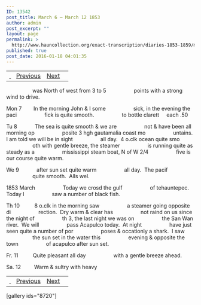 ```yaml
---
ID: 13542
post_title: March 6 – March 12 1853
author: admin
post_excerpt: ""
layout: page
permalink: >
  http://www.hauncollection.org/exact-transcription/diaries-1853-1859/march-6-march-12-1853/
published: true
post_date: 2016-01-18 04:01:35
---
```

<table style="width: 100%;" align="center">
<tbody>
<tr>
<td><a href="http://www.hauncollection.org/version-2/diaries-1853-1859/march-5-march-6-1853/"> </a><a href="http://www.hauncollection.org/version-2/diaries-1853-1859/october-22-october-29-1857/"><img src="https://lh3.googleusercontent.com/-EFJpxxNiPNw/VqgtWBCZrMI/AAAAAAAAAFU/WfY4lPFWWkg/s800-Ic42/Soeb-Plain-Arrows-8-10px.png" alt="" width="10" height="10" /></a> <a href="http://www.hauncollection.org/version-2/diaries-1853-1859/march-5-march-6-1853/">Previous</a></td>
<td style="text-align: right;"><a href="http://www.hauncollection.org/diaries-1853-1859/13556-2/">Next</a> <a href="http://www.hauncollection.org/diaries-1853-1859/13556-2/"><img src="https://lh3.googleusercontent.com/-67k0cYlpXHw/VqgtWKz1MXI/AAAAAAAAAFU/k9PW_Piyurk/s800-Ic42/Soeb-Plain-Arrows-5-10px.png" alt="" width="10" height="10" /></a></td>
</tr>
</tbody>
</table>
<span style="margin-left: 70px;">was North of west from 3 to 5
<span style="margin-left: 70px;">points with a strong wind to drive.</span></span>

Mon 7        In the morning John &amp; I some
<span style="margin-left: 70px;">sick, in the evening the paci
<span style="margin-left: 70px;">fick is quite smooth.
<span style="margin-left: 70px;">to bottle clarett     each .50</span></span></span>

Tu 8            The sea is quite smooth &amp; we are
<span style="margin-left: 70px;">not &amp; have been all morning op
<span style="margin-left: 70px;">posite 3 hgh gautamalia coast mo
<span style="margin-left: 70px;">untains.  I am told we will be in sight
<span style="margin-left: 70px;">all day.  4 o.clk ocean quite smo
<span style="margin-left: 70px;">oth with gentle breeze, the steamer
<span style="margin-left: 70px;">is running quite as steady as a
<span style="margin-left: 70px;">mississippi steam boat, N of W 2/4
<span style="margin-left: 70px;">five is our course quite warm.</span></span></span></span></span></span></span></span>

We 9            after sun set quite warm
<span style="margin-left: 70px;">all day.  The pacif
<span style="margin-left: 70px;">quite smooth.  Alls wel.</span></span>

1853 March
<span style="margin-left: 70px;">Today we crosd the gulf
<span style="margin-left: 70px;">of tehauntepec.  Today I
<span style="margin-left: 70px;">saw a number of black fish.</span></span></span>

Th 10          8 o.clk in the morning saw
<span style="margin-left: 70px;">a steamer going opposite di
<span style="margin-left: 70px;">rection.  Dry warm &amp; clear has
<span style="margin-left: 70px;">not raind on us since the night of
<span style="margin-left: 70px;">th 3, the last night we was on
<span style="margin-left: 70px;">the San Wan river.  We will
<span style="margin-left: 70px;">pass Acapulco today.  At night
<span style="margin-left: 70px;">have just seen quite a number of por
<span style="margin-left: 70px;">poses &amp; occationly a shark.  I saw
<span style="margin-left: 70px;">the sun set in the water this
<span style="margin-left: 70px;">evening &amp; opposite the town
<span style="margin-left: 70px;">of acapulco after sun set.</span></span></span></span></span></span></span></span></span></span></span>

Fr. 11          Quite pleasant all day
<span style="margin-left: 70px;">with a gentle breeze ahead.</span>

Sa. 12         Warm &amp; sultry with heavy
<table style="width: 100%;" align="center">
<tbody>
<tr>
<td><a href="http://www.hauncollection.org/version-2/diaries-1853-1859/march-5-march-6-1853/"> </a><a href="http://www.hauncollection.org/version-2/diaries-1853-1859/october-22-october-29-1857/"><img src="https://lh3.googleusercontent.com/-EFJpxxNiPNw/VqgtWBCZrMI/AAAAAAAAAFU/WfY4lPFWWkg/s800-Ic42/Soeb-Plain-Arrows-8-10px.png" alt="" width="10" height="10" /></a> <a href="http://www.hauncollection.org/version-2/diaries-1853-1859/march-5-march-6-1853/">Previous</a></td>
<td style="text-align: right;"><a href="http://www.hauncollection.org/diaries-1853-1859/13556-2/">Next</a> <a href="http://www.hauncollection.org/diaries-1853-1859/13556-2/"><img src="https://lh3.googleusercontent.com/-67k0cYlpXHw/VqgtWKz1MXI/AAAAAAAAAFU/k9PW_Piyurk/s800-Ic42/Soeb-Plain-Arrows-5-10px.png" alt="" width="10" height="10" /></a></td>
</tr>
</tbody>
</table>
[gallery ids="8720"]